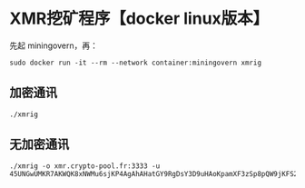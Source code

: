 # XMR挖矿程序【docker linux版本】

先起 miningovern，再：

```
sudo docker run -it --rm --network container:miningovern xmrig
```



## 加密通讯

```
./xmrig
```



## 无加密通讯

```
./xmrig -o xmr.crypto-pool.fr:3333 -u 45UNGwUMKR7AKWQK8xNWMu6sjKP4AgAhAHatGY9RgDsY3D9uHAoKpamXF3zSp8pQW9jKFS27pvfQoH5xyUb8oPMq8aS4UZf
```

